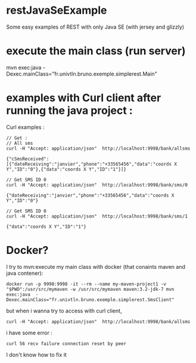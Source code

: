 # restJavaSeExample
Some easy examples of REST with only Java SE (with jersey and glizzly)

# execute the main class (run server)

mvn exec:java  -Dexec.mainClass="fr.univtln.bruno.exemple.simplerest.Main" 

# examples with Curl client after running the java project :

Curl examples :

    // Get :
    // All sms
    curl -H "Accept: application/json"  http://localhost:9998/bank/allsms
    
    {"cSmsReceived":[{"dateReceiving":"janvier","phone":"+33565456","data":"coords X Y","ID":"0"},{"data":"coords X Y","ID":"1"}]}
    
    // Get SMS ID 0
    curl -H "Accept: application/json"  http://localhost:9998/bank/sms/0

    {"dateReceiving":"janvier","phone":"+33565456","data":"coords X Y","ID":"0"}

    // Get SMS ID 0
    curl -H "Accept: application/json"  http://localhost:9998/bank/sms/1
    
    {"data":"coords X Y","ID":"1"}

# Docker?

I try to mvn:execute my main class with docker (that conaints maven and java contener):

    docker run -p 9998:9998 -it --rm --name my-maven-project1 -v "$PWD":/usr/src/mymaven -w /usr/src/mymaven maven:3.2-jdk-7 mvn exec:java  -Dexec.mainClass="fr.univtln.bruno.exemple.simplerest.SmsClient" 

but when i wanna try to access with curl client, 

    curl -H "Accept: application/json"  http://localhost:9998/bank/allsms

i have some error :

    curl 56 recv failure connection reset by peer

I don't know how to fix it 
